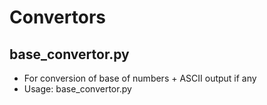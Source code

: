 # Convertors
## base_convertor.py
* For conversion of base of numbers + ASCII output if any
* Usage: base_convertor.py <number> <base>
